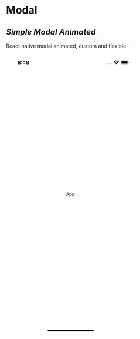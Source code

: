 # Modal
## _Simple Modal Animated_

React native modal animated, custom and flexible.

![Alt Text](https://github.com/offcarlospetit/modalAnimated/blob/master/simulator.gif)
